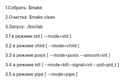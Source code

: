 1.Собрать: $make

2.Очистка: $make clean

3.Запуск: ./bin/lab 

3.1 в режиме std [ --mode=std ]

3.2 в режиме child [ --mode=child ]

3.3 в режиме posix [ --mode=posix --amount=int ]

3.4 в режиме kill [ --mode=kill--signal=int --pid=pid_t ]

3.5 в режиме pipe [ --mode=pipe ]
